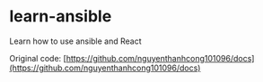 # learn-ansible
Learn how to use ansible and React

Original code: [https://github.com/nguyenthanhcong101096/docs](https://github.com/nguyenthanhcong101096/docs)
